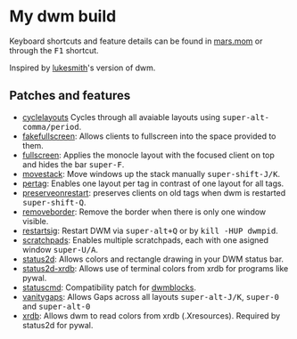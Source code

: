 # My dwm build
Keyboard shortcuts and feature details can be found in [mars.mom](mars.mom) or through the <kbd>F1</kbd> shortcut.

Inspired by [lukesmith](https://github.com/lukesmithxyz/dwm)'s version of dwm.

## Patches and features
- [cyclelayouts](https://dwm.suckless.org/patches/cyclelayouts/)
Cycles through all avaiable layouts using <kbd>super-alt-comma/period</kbd>.
- [fakefullscreen](https://dwm.suckless.org/patches/fakefullscreen/):
Allows clients to fullscreen into the space provided to them.
- [fullscreen](https://dwm.suckless.org/patches/fullscreen/):
Applies the monocle layout with the focused client on top and hides the bar <kbd>super-F</kbd>.
- [movestack](https://dwm.suckless.org/patches/movestack/):
Move windows up the stack manually <kbd>super-shift-J/K</kbd>.
- [pertag](https://dwm.suckless.org/patches/pertag/):
Enables one layout per tag in contrast of one layout for all tags.
- [preserveonrestart](https://dwm.suckless.org/patches/preserveonrestart/):
preserves clients on old tags when dwm is restarted <kbd>super-shift-Q</kbd>.
- [removeborder](https://dwm.suckless.org/patches/removeborder/):
Remove the border when there is only one window visible.
- [restartsig](https://dwm.suckless.org/patches/restartsig/):
Restart DWM via <kbd>super-alt+Q</kbd> or by <kbd>kill -HUP dwmpid</kbd>.
- [scratchpads](https://dwm.suckless.org/patches/scratchpads/):
Enables multiple scratchpads, each with one asigned window <kbd>super-U/A</kbd>.
- [status2d](https://dwm.suckless.org/patches/status2d/):
Allows colors and rectangle drawing in your DWM status bar.
- [status2d-xrdb](https://dwm.suckless.org/patches/status2d/):
Allows use of terminal colors from xrdb for programs like pywal.
- [statuscmd](https://dwm.suckless.org/patches/statuscmd/):
Compatibility patch for [dwmblocks](https://github.com/myhat2you/dwmblocks).
- [vanitygaps](https://dwm.suckless.org/patches/vanitygaps/):
Allows Gaps across all layouts <kbd>super-alt-J/K</kbd>, <kbd>super-0</kbd> and <kbd>super-alt-0</kbd>
- [xrdb](https://dwm.suckless.org/patches/xrdb/):
Allows dwm to read colors from xrdb (.Xresources). Required by status2d for pywal.
